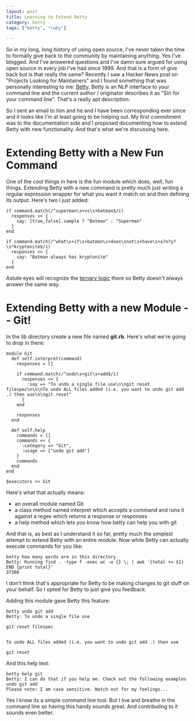 ```yaml
---
layout: post
title: Learning to Extend Betty
category: betty
tags: ["betty", "ruby"]

---
```

So in my long, long history of using open source, I've never taken the time to formally give back to the community by maintaining anything.  Yes I've blogged.  And I've answered questions and I've damn sure argued for using open source in every job I've had since 1999.  And that is a form of give back but is that really the same?  Recently I saw a Hacker News post on "Projects Looking for Maintainers" and I found something that was personally interesting to me: [Betty](http://github.com/pickhardt/betty.git).  Betty is an NLP interface to your command line and the current author / originator describes it as "Siri for your command line".  That's a really apt description.

So I sent an email to him and he and I have been corresponding ever since and it looks like I'm at least going to be helping out.  My first commitment was to the documentation side and I proposed documenting how to extend Betty with new functionality.  And that's what we're discussing here.

# Extending Betty with a New Fun Command

One of the cool things in here is the fun module which does, well, fun things.  Extending Betty with a new command is pretty much just writing a regular expression wrapper for what you want it match on and then defining its output.  Here's two I just added:

    if command.match(/^superman\s+vs\s+batman$/i)
      responses << {
        say: [true,false].sample ? "Batman" : "Superman"
      }
    end

    if command.match(/^what\s+if\s+batman\s+does\snot\s+have\s+a?n?y?\s*kryptonite$/i)
      responses << {
        say: "Batman always has kryptonite"
      }
    end
    
Astute eyes will recognize the [ternary logic](http://stackoverflow.com/questions/4252936/how-do-i-use-the-conditional-operator-in-ruby) there so Betty doesn't always answer the same way.

# Extending Betty with a new Module -- Git!

In the lib directory create a new file named **git.rb**.  Here's what we're going to drop in there:

    module Git
      def self.interpret(command)
        responses = []
    
        if command.match(/^undo\s+git\s+add$/i)
          responses << {
            :say => "To undo a single file use\n\ngit reset filespec\n\n\nTo undo ALL files added (i.e. you want to undo git add .) then use\n\ngit reset"
          }
        end
    
        responses
      end
  
      def self.help
        commands = []
        commands << {
          :category => "Git",
          :usage => ["undo git add"]
        }
        commands
      end
    end

    $executors << Git

Here's what that actually means:
* an overall module named Git
* a class method named interpret which accepts a command and runs it against a regex which returns a response or responses
* a help method which lets you know how betty can help you with git

And that is, as best as I understand it so far, pretty much the simplest attempt to extend Betty with an entire module.  Now while Betty can actually execute commands for you like: 

    betty how many words are in this directory
    Betty: Running find . -type f -exec wc -w {} \; | awk '{total += $1} END {print total}'
    37386

I don't think that's appropriate for Betty to be making changes to git stuff on your behalf.  So I opted for Betty to just give you feedback.

Adding this module gave Betty this feature:

    betty undo git add
    Betty: To undo a single file use

    git reset filespec


    To undo ALL files added (i.e. you want to undo git add .) then use

    git reset 
    
And this help text:

    betty help git
    Betty: I can do that if you help me. Check out the following examples
    undo git add
    Please note: I am case sensitive. Watch out for my feelings...    
    
    
Yes I know its a simple command line tool.  But I live and breathe in the command line so having this handy sounds great.  And contributing to it sounds even better.